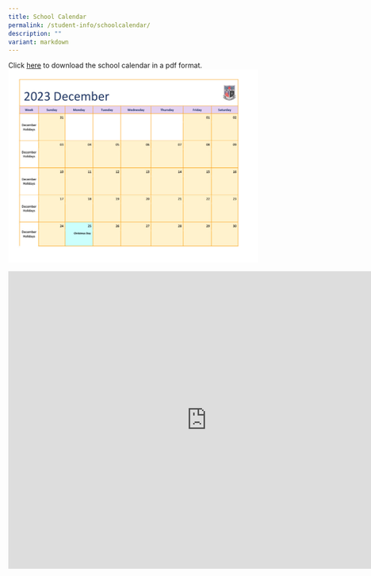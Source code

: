 ```yaml
---
title: School Calendar
permalink: /student-info/schoolcalendar/
description: ""
variant: markdown
---
```

Click [here]() to download the school calendar in a pdf format. 
![](/images/2023%20School%20Calendar/1223Dec.jpg)


<iframe scrolling="no" frameborder="0" height="600" width="800" style="border: 0" src="https://calendar.google.com/calendar/embed?src=qss%40moe.edu.sg&amp;ctz=Asia%2FSingapore"></iframe>
